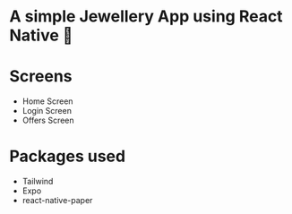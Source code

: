 # A simple Jewellery App using React Native  💍

# Screens  
  - Home Screen
  - Login Screen
  - Offers Screen
# Packages used   
  - Tailwind
  - Expo
  - react-native-paper




